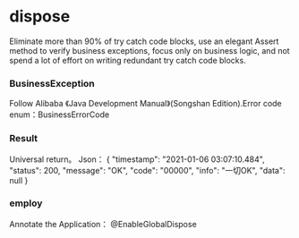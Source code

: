 # dispose
Eliminate more than 90% of try catch code blocks, use an elegant Assert method to verify business exceptions, 
focus only on business logic, and not spend a lot of effort on writing redundant try catch code blocks.

### BusinessException
Follow Alibaba 《Java Development Manual》(Songshan Edition).Error code enum：BusinessErrorCode
### Result
Universal return。
Json：
{
  "timestamp": "2021-01-06 03:07:10.484",
  "status": 200,
  "message": "OK",
  "code": "00000",
  "info": "一切OK",
  "data": null
}

### employ
Annotate the Application：  @EnableGlobalDispose





